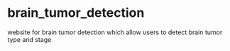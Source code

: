 # brain_tumor_detection
website for brain tumor detection which allow users to detect brain tumor type and stage
